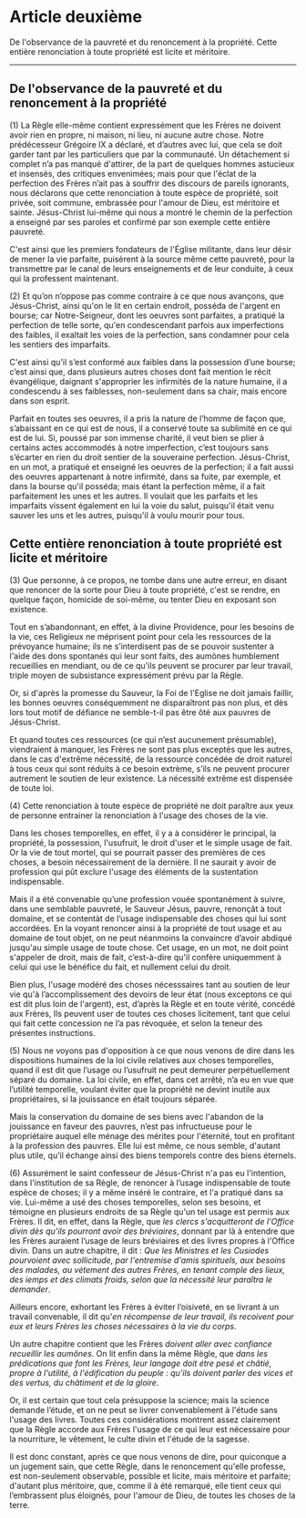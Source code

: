 # Article deuxième

De l'observance de la pauvreté et du renoncement à la propriété. Cette entière renonciation à toute propriété est licite et méritoire.

***

## De l'observance de la pauvreté et du renoncement à la propriété

(1) La Règle elle-même contient expressément que les Frères ne doivent avoir rien en propre, ni maison, ni lieu, ni aucune autre chose. Notre prédécesseur Grégoire IX a déclaré, et d’autres avec lui, que cela se doit garder tant par les particuliers que par la communauté. Un détachement si complet n’a pas manqué d'attirer, de la part de quelques hommes astucieux et insensés, des critiques envenimées; mais pour que l'éclat de la perfection des Frères n’ait pas à souffrir des discours de pareils ignorants, nous déclarons que cette renonciation à toute espèce de propriété, soit privée, soit commune, embrassée pour l'amour de Dieu, est méritoire et sainte. Jésus-Christ lui-même qui nous a montré le chemin de la perfection a enseigné par ses paroles et confirmé par son exemple cette entière pauvreté.

C'est ainsi que les premiers fondateurs de l'Église militante, dans leur désir de mener la vie parfaite, puisèrent à la source même cette pauvreté, pour la transmettre par le canal de leurs enseignements et de leur conduite, à ceux qui la professent maintenant.

(2) Et qu’on n’oppose pas comme contraire à ce que nous avançons, que Jésus-Christ, ainsi qu'on le lit en certain endroit, posséda de l'argent en bourse; car Notre-Seigneur, dont les oeuvres sont parfaites, a pratiqué la perfection de telle sorte, qu'en condescendant parfois aux imperfections des faibles, il exaltait les voies de la perfection, sans condamner pour cela les sentiers des imparfaits. 

C'est ainsi qu'il s’est conformé aux faibles dans la possession d’une bourse; c’est ainsi que, dans plusieurs autres choses dont fait mention le récit évangélique, daignant s'approprier les infirmités de la nature humaine, il a condescendu à ses faiblesses, non-seulement dans sa chair, mais encore dans son esprit. 

Parfait en toutes ses oeuvres, il a pris la nature de l’homme de façon que, s’abaissant en ce qui est de nous, il a conservé toute sa sublimité en ce qui est de lui. Si, poussé par son immense charité, il veut bien se plier à certains actes accommodés à notre imperfection, c’est toujours sans s’écarter en rien du droit sentier de la souveraine perfection. Jésus-Christ, en un mot, a pratiqué et enseigné les oeuvres de la perfection; il a fait aussi des oeuvres appartenant à notre infirmité, dans sa fuite, par exemple, et dans la bourse qu'il posséda; mais étant la perfection même, il a fait parfaitement les unes et les autres. Il voulait que les parfaits et les imparfaits vissent également en lui la voie du salut, puisqu'il était venu sauver les uns et les autres, puisqu'il à voulu mourir pour tous.

## Cette entière renonciation à toute propriété est licite et méritoire

(3) Que personne, à ce propos, ne tombe dans une autre erreur, en disant que renoncer de la sorte pour Dieu à toute propriété, c'est se rendre, en quelque façon, homicide de soi-même, ou tenter Dieu en exposant son existence. 

Tout en s’abandonnant, en effet, à la divine Providence, pour les besoins de la vie, ces Religieux ne méprisent point pour cela les ressources de la prévoyance humaine; ils ne s’interdisent pas de se pouvoir sustenter à l'aide des dons spontanés qui leur sont faits, des aumônes humblement recueillies en mendiant, ou de ce qu'ils peuvent se procurer par leur travail, triple moyen de subsistance expressément prévu par la Règle. 

Or, si d'après la promesse du Sauveur, la Foi de l'Eglise ne doit jamais faillir, les bonnes oeuvres conséquemment ne disparaîtront pas non plus, et dès lors tout motif de défiance ne semble-t-il pas être ôté aux pauvres de Jésus-Christ. 

Et quand toutes ces ressources (ce qui n’est aucunement présumable), viendraient à manquer, les Frères ne sont pas plus exceptés que les autres, dans le cas d'extrême nécessité, de la ressource concédée de droit naturel à tous ceux qui sont réduits à ce besoin extrème, s’ils ne peuvent procurer autrement le soutien de leur existence. La nécessité extrême est dispensée de toute loi.

(4) Cette renonciation à toute espèce de propriété ne doit paraître aux yeux de personne entrainer la renonciation à l'usage des choses de la vie. 

Dans les choses temporelles, en effet, il y a à considérer le principal, la propriété, la possession, l'usufruit, le droit d'user et le simple usage de fait. Or la vie de tout mortel, qui se pourrait passer des premières de ces choses, a besoin nécessairement de la dernière. Il ne saurait y avoir de profession qui pût exclure l'usage des éléments de la sustentation indispensable. 

Mais il a été convenable qu’une profession vouée spontanément à suivre, dans une semblable pauvreté, le Sauveur Jésus, pauvre, renonçât à tout domaine, et se contentàt de l’usage indispensable des choses qui lui sont accordées. En la voyant renoncer ainsi à la propriété de tout usage et au domaine de tout objet, on ne peut néanmoins la convaincre d’avoir abdiqué jusqu'au simple usage de toute chose. Cet usage, en un mot, ne doit point s'appeler de droit, mais de fait, c’est-à-dire qu'il confère uniquemment à celui qui use le bénéfice du fait, et nullement celui du droit. 

Bien plus, l'usage modéré des choses nécesssaires tant au soutien de leur vie qu'à l’accomplissement des devoirs de leur état (nous exceptons ce qui est dit plus loin de l'argent), est, d’après la Règle et en toute vérité, concédé aux Frères, Ils peuvent user de toutes ces choses licitement, tant que celui qui fait cette concession ne l’a pas révoquée, et selon la teneur des présentes instructions.

(5) Nous ne voyons pas d'opposition à ce que nous venons de dire dans les dispositions humaines de la loi civile relatives aux choses temporelles, quand il est dit que l’usage ou l’usufruit ne peut demeurer perpétuellement séparé du domaine. La loi civile, en effet, dans cet arrêté, n’a eu en vue que l’utilité temporelle, voulant éviter que la propriété ne devint inutile aux propriétaires, si la jouissance en était toujours séparée. 

Mais la conservation du domaine de ses biens avec l'abandon de la jouissance en faveur des pauvres, n’est pas infructueuse pour le propriétaire auquel elle ménage des mérites pour l'éternité, tout en profitant à la profession des pauvres. Elle lui est même, ce nous semble, d'autant plus utile, qu’il échange ainsi des biens temporels contre des biens éternels.

(6) Assurément le saint confesseur de Jésus-Christ n'a pas eu l'intention, dans l'institution de sa Règle, de renoncer à l’usage indispensable de toute espèce de choses; il y a même inséré le contraire, et l'a pratiqué dans sa vie. Lui-même a usé des choses temporelles, selon ses besoins, et témoigne en plusieurs endroits de sa Règle qu'un tel usage est permis aux Frères. Il dit, en effet, dans la Règle, que *les clercs s'acquitteront de l'Office divin dès qu'ils pourront avoir des bréviaires*, donnant par là à entendre que les Frères auraient l’usage de leurs bréviaires et des livres propres à l'Office divin. Dans un autre chapitre, il dit : *Que les Ministres et les Cusiodes pourvoient avec sollicitude, par l'entremise d'amis spirituels, aux besoins des malades, au vétement des autres Frères, en tenant comple des lieux, des iemps et des climats froids, selon que la nécessité leur paraîtra le demander*.

Ailleurs encore, exhortant les Frères à éviter l’oisiveté, en se livrant à un travail convenable, il dit qu'*en récompense de leur travail, ils recoivent pour eux et leurs Frères les choses nécessaires à la vie du corps*.

Un autre chapitre contient que les Frères *doivent aller avec confiance recueillir les aumônes*. On lit enfin dans la même Règle, que *dans les prédications que font les Frères, leur langage doit étre pesé et châtié, propre à l'utilité, à l'édification du peuple : qu'ils doivent parler des vices et des vertus, du châtiment et de la gloire*. 

Or, il est certain que tout cela présuppose la science; mais la science demande l’étude, et on ne peut se livrer convenablement à l'étude sans l'usage des livres. Toutes ces considérations montrent assez clairement que la Règle accorde aux Frères l'usage de ce qui leur est nécessaire pour la nourriture, le vêtement, le culte divin et l'étude de la sagesse.

Il est donc constant, après ce que nous venons de dire, pour quiconque a un jugement sain, que cette Règle, dans le renoncement qu'elle professe, est non-seulement observable, possible et licite, mais méritoire et parfaite; d'autant plus méritoire, que, comme il à été remarqué, elle tient ceux qui l’embrassent plus éloignés, pour l'amour de Dieu, de toutes les choses de la terre.

